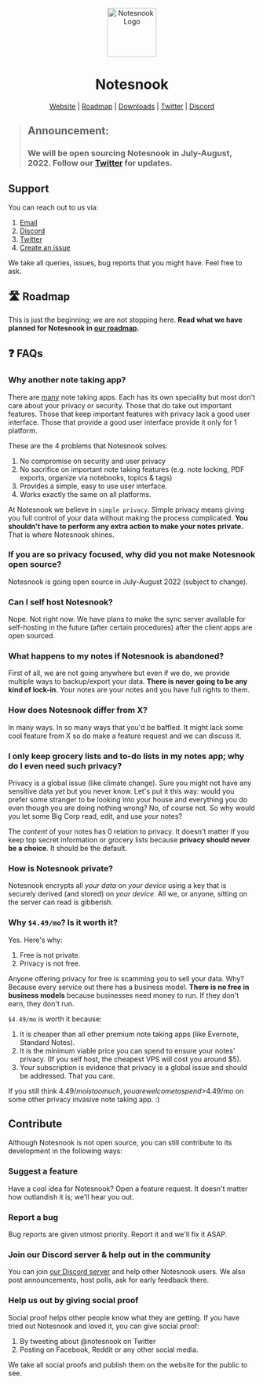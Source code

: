 <p align="center">
<img style="align:center;" src="https://app.notesnook.com/apple-touch-icon.png" alt="Notesnook Logo" width="100" />
</p>

<h1 align="center">Notesnook</h1>
<p align="center">
<a href="https://notesnook.com/">Website</a> | <a href="https://notesnook.com/roadmap">Roadmap</a> | <a href="https://notesnook.com/downloads">Downloads</a> | <a href="https://twitter.com/@notesnook">Twitter</a> | <a href="https://discord.gg/5davZnhw3V">Discord</a>
</p>

> ## Announcement:
>
> ### We will be open sourcing Notesnook in July-August, 2022. Follow our [Twitter](https://twitter.com/@notesnook) for updates.

## Support

You can reach out to us via:

1. [Email](mailto:support@streetwriters.co)
2. [Discord](https://discord.gg/5davZnhw3V)
3. [Twitter](https://twitter.com/notesnook)
4. [Create an issue](https://github.com/streetwriters/notesnook/issues/new)

We take all queries, issues, bug reports that you might have. Feel free to ask.

## 🛣️ Roadmap

This is just the beginning; we are not stopping here. **Read what we have planned for Notesnook in [our roadmap](https://notesnook.com/roadmap).**

## ❓ FAQs

### Why another note taking app?

There are [many](https://en.wikipedia.org/wiki/Comparison_of_note-taking_software) note taking apps. Each has its own speciality but most don't care about your privacy or security. Those that do take out important features. Those that keep important features with privacy lack a good user interface. Those that provide a good user interface provide it only for 1 platform.

These are the 4 problems that Notesnook solves:

1. No compromise on security and user privacy
2. No sacrifice on important note taking features (e.g. note locking, PDF exports, organize via notebooks, topics & tags)
3. Provides a simple, easy to use user interface.
4. Works exactly the same on all platforms.

At Notesnook we believe in `simple privacy`. Simple privacy means giving you full control of your data without making the process complicated. **You shouldn't have to perform any extra action to make your notes private.** That is where Notesnook shines.

### If you are so privacy focused, why did you not make Notesnook open source?

Notesnook is going open source in July-August 2022 (subject to change).

### Can I self host Notesnook?

Nope. Not right now. We have plans to make the sync server available for self-hosting in the future (after certain procedures) after the client apps are open sourced.

### What happens to my notes if Notesnook is abandoned?

First of all, we are not going anywhere but even if we do, we provide multiple ways to backup/export your data. **There is never going to be any kind of lock-in.** Your notes are your notes and you have full rights to them.

### How does Notesnook differ from X?

In many ways. In so many ways that you'd be baffled. It might lack some cool feature from X so do make a feature request and we can discuss it.

### I only keep grocery lists and to-do lists in my notes app; why do I even need such privacy?

Privacy is a global issue (like climate change). Sure you might not have any sensitive data _yet_ but you never know. Let's put it this way: would you prefer some stranger to be looking into your house and everything you do even though you are doing nothing wrong? No, of course not. So why would you let some Big Corp read, edit, and use _your_ notes?

The _content_ of your notes has 0 relation to privacy. It doesn't matter if you keep top secret information or grocery lists because **privacy should never be a choice**. It should be the default.

### How is Notesnook private?

Notesnook encrypts all _your data_ on _your device_ using a key that is securely derived (and stored) on _your device_. All we, or anyone, sitting on the server can read is gibberish.

### Why `$4.49/mo`? Is it worth it?

Yes. Here's why:

1. Free is not private.
2. Privacy is not free.

Anyone offering privacy for free is scamming you to sell your data. Why? Because every service out there has a business model. **There is no free in business models** because businesses need money to run. If they don't earn, they don't run.

`$4.49/mo` is worth it because:

1. It is cheaper than all other premium note taking apps (like Evernote, Standard Notes).
2. It is the minimum viable price you can spend to ensure your notes' privacy. (If you self host, the cheapest VPS will cost you around \$5).
3. Your subscription is evidence that privacy is a global issue and should be addressed. That you care.

If you still think $4.49/mo is too much, you are welcome to spend >$4.49/mo on some other privacy invasive note taking app. :)

## Contribute

Although Notesnook is not open source, you can still contribute to its development in the following ways:

### Suggest a feature

Have a cool idea for Notesnook? Open a feature request. It doesn't matter how outlandish it is; we'll hear you out.

### Report a bug

Bug reports are given utmost priority. Report it and we'll fix it ASAP.

### Join our Discord server & help out in the community

You can join [our Discord server](https://discord.gg/5davZnhw3V) and help other Notesnook users. We also post announcements, host polls, ask for early feedback there.

### Help us out by giving social proof

Social proof helps other people know what they are getting. If you have tried out Notesnook and loved it, you can give social proof:

1. By tweeting about @notesnook on Twitter
2. Posting on Facebook, Reddit or any other social media.

We take all social proofs and publish them on the website for the public to see.
